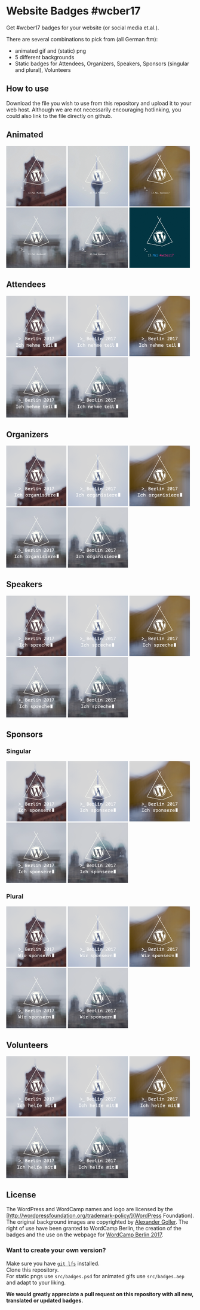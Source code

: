 # Website Badges #wcber17

Get #wcber17 badges for your website (or social media et.al.).

There are several combinations to pick from (all German ftm):

* animated gif and (static) png
* 5 different backgrounds
* Static badges for Attendees, Organizers, Speakers, Sponsors (singular and plural), Volunteers

## How to use

Download the file you wish to use from this repository and upload it to your web host. Although we are not necessarily encouraging hotlinking, you could also link to the file directly on github.

## Animated

<img src="./neutral/neutral-1.gif" width="32%">
<img src="./neutral/neutral-2.gif" width="32%">
<img src="./neutral/neutral-3.gif" width="32%">
<img src="./neutral/neutral-4.gif" width="32%">
<img src="./neutral/neutral-5.gif" width="32%">
<img src="./neutral/neutral.gif" width="32%">

## Attendees

<img src="./attendee/attendee-de-1.png" width="32%">
<img src="./attendee/attendee-de-2.png" width="32%">
<img src="./attendee/attendee-de-3.png" width="32%">
<img src="./attendee/attendee-de-4.png" width="32%">
<img src="./attendee/attendee-de-5.png" width="32%">

## Organizers

<img src="./orga/orga-de-1.png" width="32%">
<img src="./orga/orga-de-2.png" width="32%">
<img src="./orga/orga-de-3.png" width="32%">
<img src="./orga/orga-de-4.png" width="32%">
<img src="./orga/orga-de-5.png" width="32%">

## Speakers

<img src="./speaker/speaker-de-1.png" width="32%">
<img src="./speaker/speaker-de-2.png" width="32%">
<img src="./speaker/speaker-de-3.png" width="32%">
<img src="./speaker/speaker-de-4.png" width="32%">
<img src="./speaker/speaker-de-5.png" width="32%">

## Sponsors

### Singular

<img src="./sponsor/sponsor-s-de-1.png" width="32%">
<img src="./sponsor/sponsor-s-de-2.png" width="32%">
<img src="./sponsor/sponsor-s-de-3.png" width="32%">
<img src="./sponsor/sponsor-s-de-4.png" width="32%">
<img src="./sponsor/sponsor-s-de-5.png" width="32%">

### Plural

<img src="./sponsor/sponsor-p-de-1.png" width="32%">
<img src="./sponsor/sponsor-p-de-2.png" width="32%">
<img src="./sponsor/sponsor-p-de-3.png" width="32%">
<img src="./sponsor/sponsor-p-de-4.png" width="32%">
<img src="./sponsor/sponsor-p-de-5.png" width="32%">

## Volunteers

<img src="./volunteer/volunteer-de-1.png" width="32%">
<img src="./volunteer/volunteer-de-2.png" width="32%">
<img src="./volunteer/volunteer-de-3.png" width="32%">
<img src="./volunteer/volunteer-de-4.png" width="32%">
<img src="./volunteer/volunteer-de-5.png" width="32%">

## License

The WordPress and WordCamp names and logo are licensed by the [http://wordpressfoundation.org/trademark-policy/](WordPress Foundation).  
The original background images are copyrighted by [Alexander Goller](https://alexandergoller.com). The right of use have been granted to WordCamp Berlin, the creation of the badges and the use on the webpage for [WordCamp Berlin 2017](https://2017.berlin.wordcamp.org/).<br>

### Want to create your own version?
Make sure you have [`git lfs`](https://git-lfs.github.com/) installed. <br>
Clone this repository. <br>
For static pngs use `src/badges.psd` for animated gifs use `src/badges.aep` and adapt to your liking. 

__We would greatly appreciate a pull request on this repository with all new, translated or updated badges.__ 
